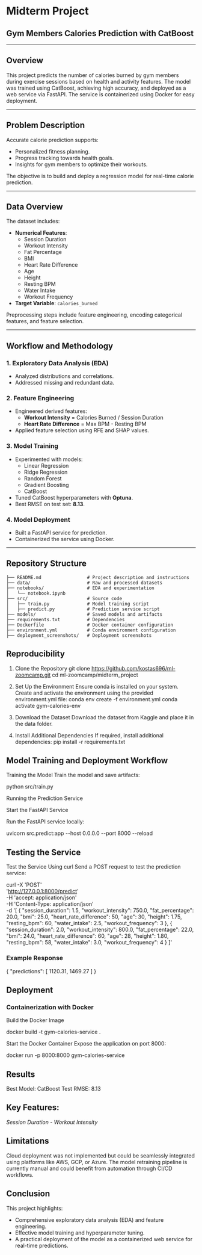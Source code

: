 # Midterm Project

## Gym Members Calories Prediction with CatBoost

---

## Overview

This project predicts the number of calories burned by gym members during exercise sessions based on health and activity features. The model was trained using CatBoost, achieving high accuracy, and deployed as a web service via FastAPI. The service is containerized using Docker for easy deployment.

---

## Problem Description

Accurate calorie prediction supports:
- Personalized fitness planning.
- Progress tracking towards health goals.
- Insights for gym members to optimize their workouts.

The objective is to build and deploy a regression model for real-time calorie prediction.

---

## Data Overview

The dataset includes:
- **Numerical Features**:
  - Session Duration
  - Workout Intensity
  - Fat Percentage
  - BMI
  - Heart Rate Difference
  - Age
  - Height
  - Resting BPM
  - Water Intake
  - Workout Frequency
- **Target Variable**: `calories_burned`

Preprocessing steps include feature engineering, encoding categorical features, and feature selection.

---

## Workflow and Methodology

### 1. Exploratory Data Analysis (EDA)
- Analyzed distributions and correlations.
- Addressed missing and redundant data.

### 2. Feature Engineering
- Engineered derived features:
  - **Workout Intensity** = Calories Burned / Session Duration
  - **Heart Rate Difference** = Max BPM - Resting BPM
- Applied feature selection using RFE and SHAP values.

### 3. Model Training
- Experimented with models:
  - Linear Regression
  - Ridge Regression
  - Random Forest
  - Gradient Boosting
  - CatBoost
- Tuned CatBoost hyperparameters with **Optuna**.
- Best RMSE on test set: **8.13**.

### 4. Model Deployment
- Built a FastAPI service for prediction.
- Containerized the service using Docker.

---

## Repository Structure

```plaintext
├── README.md                 # Project description and instructions
├── data/                     # Raw and processed datasets
├── notebooks/                # EDA and experimentation
│   └── notebook.ipynb
├── src/                      # Source code
│   ├── train.py              # Model training script
│   ├── predict.py            # Prediction service script
├── models/                   # Saved models and artifacts
├── requirements.txt          # Dependencies
├── Dockerfile                # Docker container configuration
├── environment.yml           # Conda environment configuration
├── deployment_screenshots/   # Deployment screenshots
```

## Reproducibility
1. Clone the Repository
git clone https://github.com/kostas696/ml-zoomcamp.git
cd ml-zoomcamp/midterm_project

2. Set Up the Environment
Ensure conda is installed on your system. Create and activate the environment using the provided environment.yml file:
conda env create -f environment.yml
conda activate gym-calories-env

3. Download the Dataset
Download the dataset from Kaggle and place it in the data folder.

4. Install Additional Dependencies
If required, install additional dependencies:
pip install -r requirements.txt

## Model Training and Deployment Workflow
Training the Model
Train the model and save artifacts:

python src/train.py

Running the Prediction Service

Start the FastAPI Service

Run the FastAPI service locally:

uvicorn src.predict:app --host 0.0.0.0 --port 8000 --reload

## Testing the Service
Test the Service Using curl
Send a POST request to test the prediction service:

curl -X 'POST' \
     'http://127.0.0.1:8000/predict' \
     -H 'accept: application/json' \
     -H 'Content-Type: application/json' \
     -d '[
         {
             "session_duration": 1.5,
             "workout_intensity": 750.0,
             "fat_percentage": 20.0,
             "bmi": 25.0,
             "heart_rate_difference": 50,
             "age": 30,
             "height": 1.75,
             "resting_bpm": 60,
             "water_intake": 2.5,
             "workout_frequency": 3
         },
         {
             "session_duration": 2.0,
             "workout_intensity": 800.0,
             "fat_percentage": 22.0,
             "bmi": 24.0,
             "heart_rate_difference": 60,
             "age": 28,
             "height": 1.80,
             "resting_bpm": 58,
             "water_intake": 3.0,
             "workout_frequency": 4
         }
     ]'


### Example Response

{
  "predictions": [
    1120.31,
    1469.27
  ]
}

## Deployment

### Containerization with Docker
Build the Docker Image

docker build -t gym-calories-service .

Start the Docker Container
Expose the application on port 8000:

docker run -p 8000:8000 gym-calories-service

## Results
Best Model: CatBoost
Test RMSE: 8.13

## Key Features:
*Session Duration* - 
*Workout Intensity*

## Limitations

Cloud deployment was not implemented but could be seamlessly integrated using platforms like AWS, GCP, or Azure.
The model retraining pipeline is currently manual and could benefit from automation through CI/CD workflows.

## Conclusion
This project highlights:

- Comprehensive exploratory data analysis (EDA) and feature engineering.
- Effective model training and hyperparameter tuning.
- A practical deployment of the model as a containerized web service for real-time predictions.
